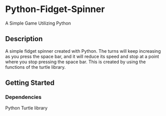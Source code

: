 # Python-Fidget-Spinner
A Simple Game Utilizing Python

## Description

A simple fidget spinner created with Python. The turns will keep increasing as you press the space bar, and it will reduce its speed and stop at a point where you stop pressing the space bar. This is created by using the functions of the turtle library.

## Getting Started

### Dependencies
Python
Turtle library


